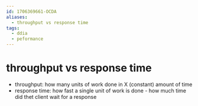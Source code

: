```yaml
---
id: 1706369661-OCDA
aliases:
  - throughput vs response time
tags:
  - ddia
  - peformance
---
```


# throughput vs response time

- throughput: how many units of work done in X (constant) amount of time
- response time: how fast a single unit of work is done - how much time did thet client wait for a response
